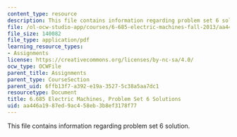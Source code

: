 ```yaml
---
content_type: resource
description: This file contains information regarding problem set 6 solution.
file: /ol-ocw-studio-app/courses/6-685-electric-machines-fall-2013/aa446a1987ed9ac458eb3b8ef3178f77_MIT6_685F13_ps06ans.pdf
file_size: 140082
file_type: application/pdf
learning_resource_types:
- Assignments
license: https://creativecommons.org/licenses/by-nc-sa/4.0/
ocw_type: OCWFile
parent_title: Assignments
parent_type: CourseSection
parent_uid: 6ffb13f7-a392-e19a-3527-5c38a5aa7dc1
resourcetype: Document
title: 6.685 Electric Machines, Problem Set 6 Solutions
uid: aa446a19-87ed-9ac4-58eb-3b8ef3178f77
---
```

This file contains information regarding problem set 6 solution.
